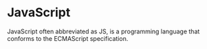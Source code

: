 # JavaScript

JavaScript often abbreviated as JS, is a programming language that conforms to the ECMAScript specification.